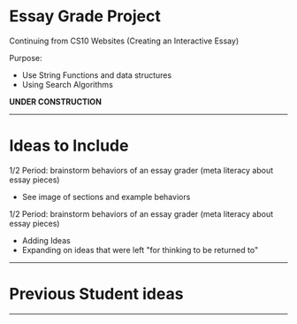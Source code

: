 # Essay Grade Project
Continuing from CS10 Websites (Creating an Interactive Essay)

Purpose:
- Use String Functions and data structures
- Using Search Algorithms

**UNDER CONSTRUCTION**


---

# Ideas to Include

1/2 Period: brainstorm behaviors of an essay grader (meta literacy about essay pieces)
- See image of sections and example behaviors

1/2 Period: brainstorm behaviors of an essay grader (meta literacy about essay pieces)
- Adding Ideas
- Expanding on ideas that were left "for thinking to be returned to"

---

# Previous Student ideas


---
